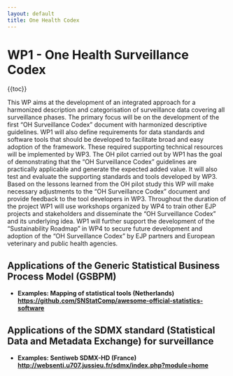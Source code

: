 ```yaml
---
layout: default
title: One Health Codex
---
```


# WP1 - One Health Surveillance Codex

{{toc}}

This WP aims at the development of an integrated approach for a harmonized description and categorisation of surveillance data covering all surveillance phases. The primary focus will be on the development of the first “OH Surveillance Codex” document with harmonized descriptive guidelines. WP1 will also define requirements for data standards and software tools that should be developed to facilitate broad and easy adoption of the framework. These required supporting technical resources will be implemented by WP3. The OH pilot carried out by WP1 has the goal of demonstrating that the “OH Surveillance Codex” guidelines are practically applicable and generate the expected added value. It will also test and evaluate the supporting standards and tools developed by WP3. Based on the lessons learned from the OH pilot study this WP will make necessary adjustments to the “OH Surveillance Codex” document and provide feedback to the tool developers in WP3. Throughout the duration of the project WP1 will use workshops organized by WP4 to train other EJP projects and stakeholders and disseminate the “OH Surveillance Codex” and its underlying idea. WP1 will further support the development of the “Sustainability Roadmap” in WP4 to secure future development and adoption of the “OH Surveillance Codex” by EJP partners and European veterinary and public health agencies.

## Applications of the Generic Statistical Business Process Model (GSBPM)
* **Examples: Mapping of statistical tools (Netherlands)
https://github.com/SNStatComp/awesome-official-statistics-software**

## Applications of the SDMX standard (Statistical Data and Metadata Exchange) for surveillance
* **Examples: Sentiweb SDMX-HD (France)
http://websenti.u707.jussieu.fr/sdmx/index.php?module=home**